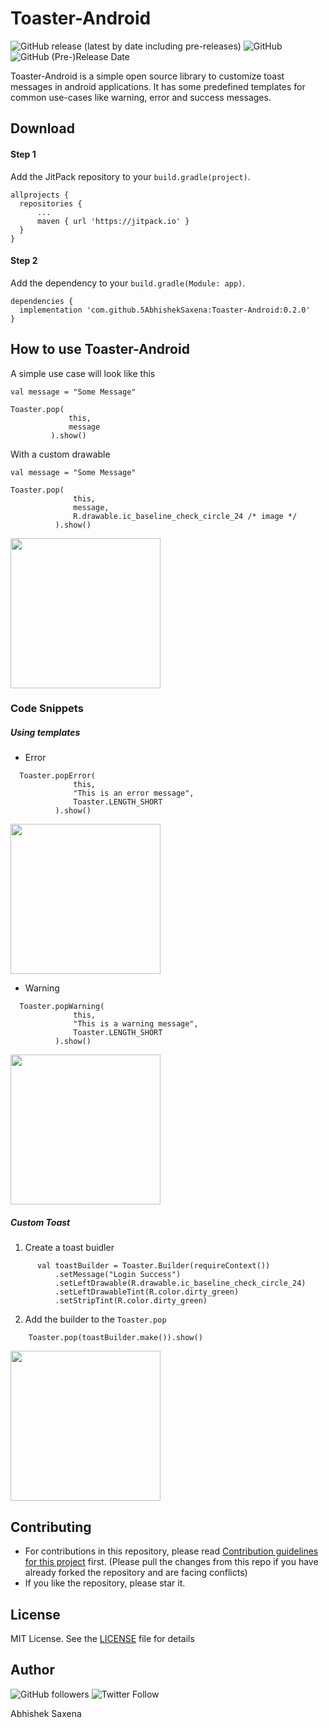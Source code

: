 # Toaster-Android

![GitHub release (latest by date including pre-releases)](https://img.shields.io/github/v/release/5AbhishekSaxena/Toaster-Android?include_prereleases)
![GitHub](https://img.shields.io/github/license/5AbhishekSaxena/Toaster-Android)
![GitHub (Pre-)Release Date](https://img.shields.io/github/release-date-pre/5AbhishekSaxena/toaster-Android)

Toaster-Android is a simple open source library to customize toast messages in android applications.
It has some predefined templates for common use-cases like warning, error and success messages.

 ## Download

  #### Step 1
  Add the JitPack repository to your `build.gradle(project)`.
  ```
 allprojects {
	repositories {
		...
		maven { url 'https://jitpack.io' }
	}
}
 ```

  #### Step 2
  Add the dependency to your `build.gradle(Module: app)`.
 
  ```
 dependencies {
	implementation 'com.github.5AbhishekSaxena:Toaster-Android:0.2.0'
}
   ```
  
 ## How to use Toaster-Android
  
  A simple use case will look like this

   ```
  val message = "Some Message" 
  
  Toaster.pop(
                this,
                message
            ).show()
  ```
  
  With a custom drawable
  
  ```
  val message = "Some Message" 
  
  Toaster.pop(
                this,
                message,
                R.drawable.ic_baseline_check_circle_24 /* image */
            ).show()
  ```
  
  <img src="https://user-images.githubusercontent.com/19958130/90441978-7dc7a000-e0f7-11ea-8d6f-d6dd7b0c9146.jpeg" width="240">
  
  
  ### Code Snippets
  ##### Using templates
  - Error
  ```
  	Toaster.popError(
                this,
                "This is an error message",
                Toaster.LENGTH_SHORT
            ).show()
  ```
  
  <img src="https://user-images.githubusercontent.com/19958130/90441972-7a341900-e0f7-11ea-87f9-1cd10c912167.jpeg" width="240">
  
  - Warning
  ```
  	Toaster.popWarning(
                this,
                "This is a warning message",
                Toaster.LENGTH_SHORT
            ).show()
  ```
  
  <img src="https://user-images.githubusercontent.com/19958130/90441973-7bfddc80-e0f7-11ea-902c-0944e4499c5d.jpeg" width="240">
  
  ##### Custom Toast
  1. Create a toast buidler
  ```
        val toastBuilder = Toaster.Builder(requireContext())
            .setMessage("Login Success")
            .setLeftDrawable(R.drawable.ic_baseline_check_circle_24)
            .setLeftDrawableTint(R.color.dirty_green)
            .setStripTint(R.color.dirty_green)
  ``` 
  2. Add the builder to the `Toaster.pop`  
  ```
      Toaster.pop(toastBuilder.make()).show()
  ```
  <img src="https://user-images.githubusercontent.com/19958130/90441968-7902ec00-e0f7-11ea-9c2a-eb095654bec9.jpeg" width="240">
    
 ## Contributing
  - For contributions in this repository, please read [Contribution guidelines for this project](docs/CONTRIBUTING.md) first. (Please pull the changes from this repo if you have already forked the repository and are facing conflicts)
  - If you like the repository, please star it.
  
  ## License
  MIT License. See the [LICENSE](LICENSE) file for details
  
 ## Author
 ![GitHub followers](https://img.shields.io/github/followers/5AbhishekSaxena?style=social)
 ![Twitter Follow](https://img.shields.io/twitter/follow/abhisheks031?style=social)
  
 Abhishek Saxena 

